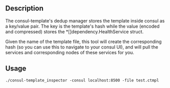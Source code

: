 Description
-------------

The consul-template's dedup manager stores the template inside consul as a key/value pair. The key is the template's hash while the value (encoded and compressed) stores the *[]dependency.HealthService struct. 

Given the name of the template file, this tool will create the corresponding hash (so you can use this to navigate to your consul UI), and will pull the services and corresponding nodes of these services for you.

Usage
-------------

```
./consul-template_inspector -consul localhost:8500 -file test.ctmpl
```
